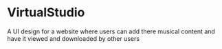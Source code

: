 # VirtualStudio
A UI design for a website where users can add there musical content and have it viewed and downloaded by other users
